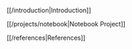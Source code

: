 [[/introduction|Introduction]]

[[/projects/notebook|Notebook Project]]


[[/references|References]]
